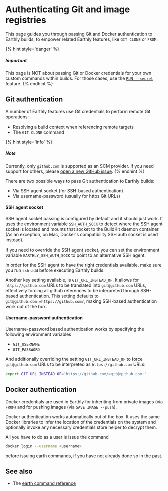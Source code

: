 # Authenticating Git and image registries

This page guides you through passing Git and Docker authentication to Earthly builds, to empower related Earthly features, like `GIT CLONE` or `FROM`.

{% hint style='danger' %}
##### Important

This page is NOT about passing Git or Docker credentials for your own custom commands within builds. For those cases, use the [`RUN --secret`](../earthfile/earthfile.md#run) feature.
{% endhint %}

## Git authentication

A number of Earthly features use Git credentials to perform remote Git operations:

* Resolving a build context when referencing remote targets
* The `GIT CLONE` command

{% hint style='info' %}
##### Note

Currently, only `github.com` is supported as an SCM provider. If you need support for others, please [open a new GitHub issue](https://github.com/earthly/earthly/issues/new).
{% endhint %}

There are two possible ways to pass Git authentication to Earthly builds:

* Via SSH agent socket (for SSH-based authentication)
* Via username-password (usually for https Git URLs)

#### SSH agent socket

SSH agent socket passing is configured by default and it should just work. It uses the environment variable `SSH_AUTH_SOCK` to detect where the SSH agent socket is located and mounts that socket to the BuildKit daemon container. (As an exception, on Mac, Docker's compatibility SSH auth socket is used instead).

If you need to override the SSH agent socket, you can set the environment variable `EARTHLY_SSH_AUTH_SOCK` to point to an alternative SSH agent.

In order for the SSH agent to have the right credentials available, make sure you run `ssh-add` before executing Earthly builds.

Another key setting available, is `GIT_URL_INSTEAD_OF`. It allows for `https://github.com` URLs to be translated into `git@github.com` URLs, effectively forcing all github references to be interpreted through SSH-based authentication. This setting defaults to `git@github.com:=https://github.com/`, making SSH-based authentication work out of the box.

#### Username-password authentication

Username-password based authentication works by specifying the following environment variables

* `GIT_USERNAME`
* `GIT_PASSWORD`

And additionally overriding the setting `GIT_URL_INSTEAD_OF` to force `git@github.com` URLs to be interpreted as `https://github.com` URLs:

```bash
export GIT_URL_INSTEAD_OF='https://github.com/=git@github.com:'
```

## Docker authentication

Docker credentials are used in Earthly for inheriting from private images (via `FROM`) and for pushing images (via `SAVE IMAGE --push`).

Docker authentication works automatically out of the box. It uses the same Docker libraries to infer the location of the credentials on the system and optionally invoke any necessary credentials store helper to decrypt them.

All you have to do as a user is issue the command

```bash
docker login --username <username>
```

before issuing earth commands, if you have not already done so in the past.

## See also

* The [earth command reference](../earth-command/earth-command.md)
